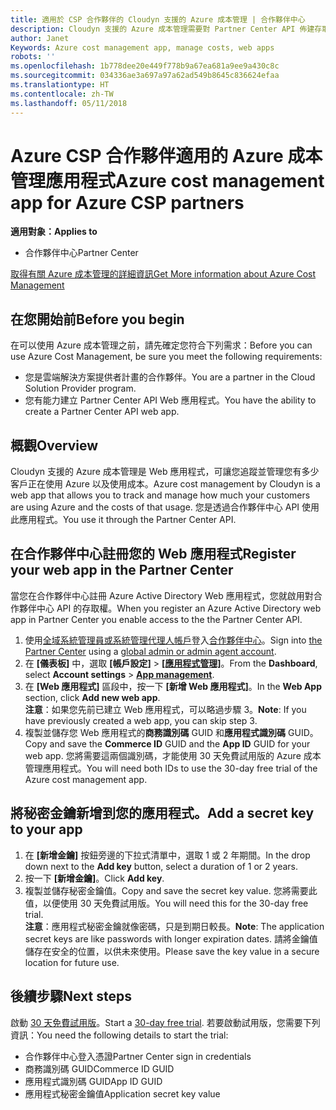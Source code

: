 ```yaml
---
title: 適用於 CSP 合作夥伴的 Cloudyn 支援的 Azure 成本管理 | 合作夥伴中心
description: Cloudyn 支援的 Azure 成本管理需要對 Partner Center API 佈建存取權。
author: Janet
Keywords: Azure cost management app, manage costs, web apps
robots: ''
ms.openlocfilehash: 1b778dee20e449f778b9a67ea681a9ee9a430c8c
ms.sourcegitcommit: 034336ae3a697a97a62ad549b8645c836624efaa
ms.translationtype: HT
ms.contentlocale: zh-TW
ms.lasthandoff: 05/11/2018
---
```

# <a name="azure-cost-management-app-for-azure-csp-partners"></a><span data-ttu-id="d1b86-103">Azure CSP 合作夥伴適用的 Azure 成本管理應用程式</span><span class="sxs-lookup"><span data-stu-id="d1b86-103">Azure cost management app for Azure CSP partners</span></span>  

**<span data-ttu-id="d1b86-104">適用對象：</span><span class="sxs-lookup"><span data-stu-id="d1b86-104">Applies to</span></span>**

-  <span data-ttu-id="d1b86-105">合作夥伴中心</span><span class="sxs-lookup"><span data-stu-id="d1b86-105">Partner Center</span></span>

[<span data-ttu-id="d1b86-106">取得有關 Azure 成本管理的詳細資訊</span><span class="sxs-lookup"><span data-stu-id="d1b86-106">Get More information about Azure Cost Management</span></span>](https://go.microsoft.com/fwlink/p/?linkid=857893)

## <a name="before-you-begin"></a><span data-ttu-id="d1b86-107">在您開始前</span><span class="sxs-lookup"><span data-stu-id="d1b86-107">Before you begin</span></span>
<span data-ttu-id="d1b86-108">在可以使用 Azure 成本管理之前，請先確定您符合下列需求：</span><span class="sxs-lookup"><span data-stu-id="d1b86-108">Before you can use Azure Cost Management, be sure you meet the following requirements:</span></span>

- <span data-ttu-id="d1b86-109">您是雲端解決方案提供者計畫的合作夥伴。</span><span class="sxs-lookup"><span data-stu-id="d1b86-109">You are a partner in the Cloud Solution Provider program.</span></span>
- <span data-ttu-id="d1b86-110">您有能力建立 Partner Center API Web 應用程式。</span><span class="sxs-lookup"><span data-stu-id="d1b86-110">You have the ability to create a Partner Center API web app.</span></span>

## <a name="overview"></a><span data-ttu-id="d1b86-111">概觀</span><span class="sxs-lookup"><span data-stu-id="d1b86-111">Overview</span></span>

<span data-ttu-id="d1b86-112">Cloudyn 支援的 Azure 成本管理是 Web 應用程式，可讓您追蹤並管理您有多少客戶正在使用 Azure 以及使用成本。</span><span class="sxs-lookup"><span data-stu-id="d1b86-112">Azure cost management by Cloudyn is a web app that allows you to track and manage how much your customers are using Azure and the costs of that usage.</span></span> <span data-ttu-id="d1b86-113">您是透過合作夥伴中心 API 使用此應用程式。</span><span class="sxs-lookup"><span data-stu-id="d1b86-113">You use it through the Partner Center API.</span></span>

## <a name="register-your-web-app-in-the-partner-center"></a><span data-ttu-id="d1b86-114">在合作夥伴中心註冊您的 Web 應用程式</span><span class="sxs-lookup"><span data-stu-id="d1b86-114">Register your web app in the Partner Center</span></span>
<span data-ttu-id="d1b86-115">當您在合作夥伴中心註冊 Azure Active Directory Web 應用程式，您就啟用對合作夥伴中心 API 的存取權。</span><span class="sxs-lookup"><span data-stu-id="d1b86-115">When you register an Azure Active Directory web app in Partner Center you enable access to the the Partner Center API.</span></span> 
1.  <span data-ttu-id="d1b86-116">使用[全域系統管理員或系統管理代理人帳戶](create-user-accounts-and-set-permissions.md)登入[合作夥伴中心](https://partnercenter.microsoft.com/en-us/pcv/dashboard/overview)。</span><span class="sxs-lookup"><span data-stu-id="d1b86-116">Sign into [the Partner Center](https://partnercenter.microsoft.com/en-us/pcv/dashboard/overview) using a [global admin or admin agent account](create-user-accounts-and-set-permissions.md).</span></span>
2.  <span data-ttu-id="d1b86-117">在 **\[儀表板\]** 中，選取 **\[帳戶設定\]** &gt; **[\[應用程式管理\]](https://partnercenter.microsoft.com/en-us/pcv/apiintegration/appmanagement)**。</span><span class="sxs-lookup"><span data-stu-id="d1b86-117">From the **Dashboard**, select **Account settings** &gt; **[App management](https://partnercenter.microsoft.com/en-us/pcv/apiintegration/appmanagement)**.</span></span>
3.  <span data-ttu-id="d1b86-118">在 **\[Web 應用程式\]** 區段中，按一下 **\[新增 Web 應用程式\]**。</span><span class="sxs-lookup"><span data-stu-id="d1b86-118">In the **Web App** section, click **Add new web app**.</span></span>
<br> <span data-ttu-id="d1b86-119">**注意**：如果您先前已建立 Web 應用程式，可以略過步驟 3。</span><span class="sxs-lookup"><span data-stu-id="d1b86-119">**Note**: If you have previously created a web app, you can skip step 3.</span></span>
4.  <span data-ttu-id="d1b86-120">複製並儲存您 Web 應用程式的**商務識別碼** GUID 和**應用程式識別碼** GUID。</span><span class="sxs-lookup"><span data-stu-id="d1b86-120">Copy and save the **Commerce ID** GUID and the **App ID** GUID for your web app.</span></span> <span data-ttu-id="d1b86-121">您將需要這兩個識別碼，才能使用 30 天免費試用版的 Azure 成本管理應用程式。</span><span class="sxs-lookup"><span data-stu-id="d1b86-121">You will need both IDs to use the 30-day free trial of the Azure cost management app.</span></span>

## <a name="add-a-secret-key-to-your-app"></a><span data-ttu-id="d1b86-122">將秘密金鑰新增到您的應用程式。</span><span class="sxs-lookup"><span data-stu-id="d1b86-122">Add a secret key to your app</span></span>
1.  <span data-ttu-id="d1b86-123">在 **\[新增金鑰\]** 按鈕旁邊的下拉式清單中，選取 1 或 2 年期間。</span><span class="sxs-lookup"><span data-stu-id="d1b86-123">In the drop down next to the **Add key** button, select a duration of 1 or 2 years.</span></span>
2.  <span data-ttu-id="d1b86-124">按一下 **\[新增金鑰\]**。</span><span class="sxs-lookup"><span data-stu-id="d1b86-124">Click **Add key**.</span></span> 
3.  <span data-ttu-id="d1b86-125">複製並儲存秘密金鑰值。</span><span class="sxs-lookup"><span data-stu-id="d1b86-125">Copy and save the secret key value.</span></span> <span data-ttu-id="d1b86-126">您將需要此值，以便使用 30 天免費試用版。</span><span class="sxs-lookup"><span data-stu-id="d1b86-126">You will need this for the 30-day free trial.</span></span>
<br><span data-ttu-id="d1b86-127">**注意**：應用程式秘密金鑰就像密碼，只是到期日較長。</span><span class="sxs-lookup"><span data-stu-id="d1b86-127">**Note**: The application secret keys are like passwords with longer expiration dates.</span></span> <span data-ttu-id="d1b86-128">請將金鑰值儲存在安全的位置，以供未來使用。</span><span class="sxs-lookup"><span data-stu-id="d1b86-128">Please save the key value in a secure location for future use.</span></span>

## <a name="next-steps"></a><span data-ttu-id="d1b86-129">後續步驟</span><span class="sxs-lookup"><span data-stu-id="d1b86-129">Next steps</span></span>
<span data-ttu-id="d1b86-130">啟動 [30 天免費試用版](https://go.microsoft.com/fwlink/?linkid=857895)。</span><span class="sxs-lookup"><span data-stu-id="d1b86-130">Start a [30-day free trial](https://go.microsoft.com/fwlink/?linkid=857895).</span></span>
<span data-ttu-id="d1b86-131">若要啟動試用版，您需要下列資訊：</span><span class="sxs-lookup"><span data-stu-id="d1b86-131">You need the following details to start the trial:</span></span>
- <span data-ttu-id="d1b86-132">合作夥伴中心登入憑證</span><span class="sxs-lookup"><span data-stu-id="d1b86-132">Partner Center sign in credentials</span></span>
- <span data-ttu-id="d1b86-133">商務識別碼 GUID</span><span class="sxs-lookup"><span data-stu-id="d1b86-133">Commerce ID GUID</span></span>
- <span data-ttu-id="d1b86-134">應用程式識別碼 GUID</span><span class="sxs-lookup"><span data-stu-id="d1b86-134">App ID GUID</span></span>
- <span data-ttu-id="d1b86-135">應用程式秘密金鑰值</span><span class="sxs-lookup"><span data-stu-id="d1b86-135">Application secret key value</span></span>
